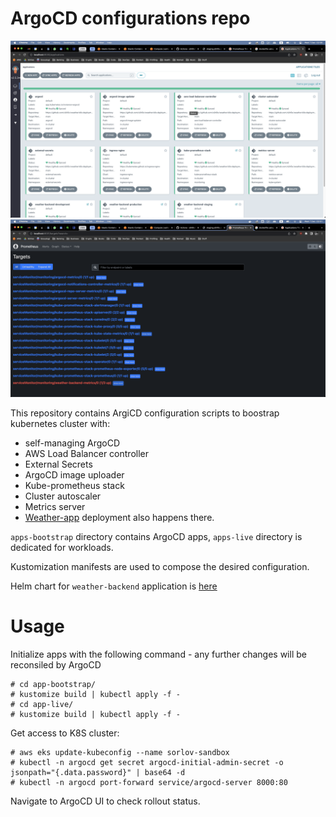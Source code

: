 # ArgoCD configurations repo

![ArgoCD](static/argocd.png?raw=true "ArgoCD")
![Prometheus](static/prometheus.png?raw=true "Prometheus")

This repository contains ArgiCD configuration scripts to boostrap kubernetes cluster with:
* self-managing ArgoCD
* AWS Load Balancer controller
* External Secrets
* ArgoCD image uploader
* Kube-prometheus stack
* Cluster autoscaler
* Metrics server
* [Weather-app](/https://github.com/s0rl0v/weather-app) deployment also happens there.

`apps-bootstrap` directory contains ArgoCD apps, `apps-live` directory is dedicated for workloads.

Kustomization manifests are used to compose the desired configuration.

Helm chart for `weather-backend` application is [here](/weather-backend/charts/weather-backend/Chart.yaml)

# Usage

Initialize apps with the following command - any further changes will be reconsiled by ArgoCD

```
# cd app-bootstrap/
# kustomize build | kubectl apply -f -
# cd app-live/
# kustomize build | kubectl apply -f -
```

Get access to K8S cluster:

```
# aws eks update-kubeconfig --name sorlov-sandbox
# kubectl -n argocd get secret argocd-initial-admin-secret -o jsonpath="{.data.password}" | base64 -d
# kubectl -n argocd port-forward service/argocd-server 8000:80
```

Navigate to ArgoCD UI to check rollout status.
